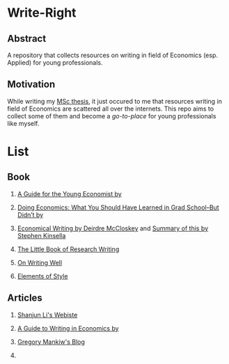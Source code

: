 # Write-Right

## Abstract
A repository that collects resources on writing in field of Economics (esp. Applied) for young professionals. 

## Motivation 

While writing my [MSc thesis](https://github.com/hotakakobori/MSc-Thesis-Replication), it just occured to me that resources writing in field of Economics are scattered all over the internets. This repo aims to collect some of them and become a _go-to-place_ for young professionals like myself. 

# List

## Book

1. [A Guide for the Young Economist by ](https://mitpress.mit.edu/books/guide-young-economist-second-edition)

2. [Doing Economics: What You Should Have Learned in Grad School–But Didn’t by ](http://marcfbellemare.com/wordpress/wp-content/uploads/2020/09/BellemareHowToPaperSeptember2020.pdf)

3. [Economical Writing by Deirdre McCloskey](http://www.deirdremccloskey.com/docs/pdf/Article_86.pdf) and [Summary of this by Stephen Kinsella](http://stephenkinsella.net/WordPress/wp-content/uploads/2006/12/Economical%20Writing%20by%20Deirdre%20McCloskey.pdf)

4. [The Little Book of Research Writing ](https://www.amazon.com/Little-Book-Research-Writing/dp/1974673162/ref=pd_sbs_sccl_1_3/138-7549581-7828321?pd_rd_w=5bvCX&pf_rd_p=3676f086-9496-4fd7-8490-77cf7f43f846&pf_rd_r=NYMG0JKCJKPE7412JG84&pd_rd_r=36b78706-6db8-4278-8d12-1951c629ab3f&pd_rd_wg=aEoHN&pd_rd_i=1974673162&psc=1)

5. [On Writing Well](http://richardcolby.net/writ2000/wp-content/uploads/2017/09/On-Writing-Well-30th-Anniversa-Zinsser-William.pdf)

6. [Elements of Style](https://www.amazon.ca/Elements-Style-William-Strunk-Jr/dp/020530902X/ref=asc_df_020530902X/?tag=googleshopc0c-20&linkCode=df0&hvadid=312865754052&hvpos=&hvnetw=g&hvrand=17282556036165081523&hvpone=&hvptwo=&hvqmt=&hvdev=c&hvdvcmdl=&hvlocint=&hvlocphy=9001386&hvtargid=pla-405693442765&psc=1)

## Articles

1. [Shanjun Li's Webiste](http://li.dyson.cornell.edu/phdRes.php)

2. [A Guide to Writing in Economics by ](https://static1.squarespace.com/static/58991b1546c3c4da5df402e4/t/589c5b0f37c58162f7acb007/1486641936481/A+Guide+to+Writing+in+Economics.pdf)

3. [Gregory Mankiw's Blog](http://gregmankiw.blogspot.com/2006/10/how-to-write-well.html?m=1)

4. 
